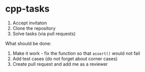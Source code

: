 # cpp-tasks

1. Accept invitaton
1. Clone the repository
1. Solve tasks (via pull requests)

What should be done:

1. Make it work - fix the function so that `assert()` would not fail
1. Add test cases (do not forget about corner cases)
1. Create pull request and add me as a reviewer
